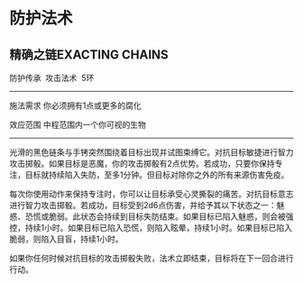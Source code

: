 # 防护法术

## 精确之链EXACTING CHAINS

防护传承  攻击法术  5环

------------------------------------------------------------------------

施法需求 你必须拥有1点或更多的腐化

效应范围 中程范围内一个你可视的生物

------------------------------------------------------------------------

光滑的黑色链条与手铐突然围绕着目标出现并试图束缚它。对抗目标敏捷进行智力攻击掷骰。如果目标是恶魔，你的攻击掷骰有2点优势。若成功，只要你保持专注，目标就持续陷入失防，至多1分钟。但目标对除你之外的所有来源伤害免疫。

每次你使用动作来保持专注时，你可以让目标承受心灵撕裂的痛苦。对抗目标意志进行智力攻击掷骰。若成功，目标受到2d6点伤害，并给予其以下状态之一：魅惑、恐慌或脆弱。此状态会持续到目标失防结束。如果目标已陷入魅惑，则会被强控，持续1小时。如果目标已陷入恐慌，则陷入眩晕，持续1小时。如果目标已陷入脆弱，则陷入目盲，持续1小时。

如果你任何时候对抗目标的攻击掷骰失败，法术立即结束，目标将在下一回合进行行动。
